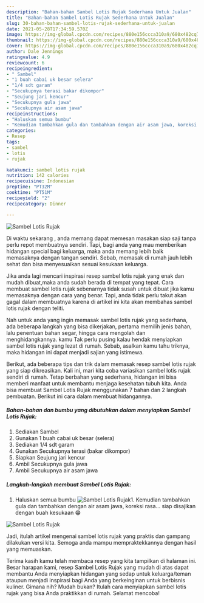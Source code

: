 ```yaml
---
description: "Bahan-bahan Sambel Lotis Rujak Sederhana Untuk Jualan"
title: "Bahan-bahan Sambel Lotis Rujak Sederhana Untuk Jualan"
slug: 30-bahan-bahan-sambel-lotis-rujak-sederhana-untuk-jualan
date: 2021-05-28T17:34:59.570Z
image: https://img-global.cpcdn.com/recipes/880e156ccca310a9/680x482cq70/sambel-lotis-rujak-foto-resep-utama.jpg
thumbnail: https://img-global.cpcdn.com/recipes/880e156ccca310a9/680x482cq70/sambel-lotis-rujak-foto-resep-utama.jpg
cover: https://img-global.cpcdn.com/recipes/880e156ccca310a9/680x482cq70/sambel-lotis-rujak-foto-resep-utama.jpg
author: Dale Jennings
ratingvalue: 4.9
reviewcount: 6
recipeingredient:
- " Sambel"
- "1 buah cabai uk besar selera"
- "1/4 sdt garam"
- "Secukupnya terasi bakar dikompor"
- "Seujung jari kencur"
- "Secukupnya gula jawa"
- "Secukupnya air asam jawa"
recipeinstructions:
- "Haluskan semua bumbu"
- "Kemudian tambahkan gula dan tambahkan dengan air asam jawa, koreksi rasa... siap disajikan dengan buah kesukaan 😁"
categories:
- Resep
tags:
- sambel
- lotis
- rujak

katakunci: sambel lotis rujak 
nutrition: 142 calories
recipecuisine: Indonesian
preptime: "PT32M"
cooktime: "PT51M"
recipeyield: "2"
recipecategory: Dinner

---
```



![Sambel Lotis Rujak](https://img-global.cpcdn.com/recipes/880e156ccca310a9/680x482cq70/sambel-lotis-rujak-foto-resep-utama.jpg)

Di waktu  sekarang , anda memang dapat memesan masakan siap saji tanpa perlu repot membuatnya sendiri. Tapi, bagi anda yang mau memberikan hidangan special bagi keluarga, maka anda memang lebih baik memasaknya dengan tangan sendiri. Sebab, memasak di rumah jauh lebih sehat dan bisa menyesuaikan sesuai kesukaan keluarga.

Jika anda lagi mencari inspirasi resep sambel lotis rujak yang enak dan mudah dibuat,maka anda sudah berada di tempat yang tepat. Cara membuat sambel lotis rujak  sebenarnya tidak susah untuk dibuat jika kamu memasaknya dengan cara yang benar. Tapi, anda tidak perlu takut akan gagal dalam membuatnya 
karena di artikel ini kita akan membahas sambel lotis rujak dengan teliti.  



Nah untuk anda yang ingin memasak sambel lotis rujak yang sederhana, ada beberapa langkah yang bisa dikerjakan, pertama memilih jenis bahan, lalu penentuan bahan segar, hingga cara mengolah dan menghidangkannya. kamu Tak perlu pusing kalau hendak menyiapkan sambel lotis rujak yang lezat di rumah. Sebab, asalkan kamu  tahu triknya, maka hidangan ini dapat menjadi sajian yang istimewa.

Berikut, ada beberapa tips dan trik dalam memasak resep sambel lotis rujak yang siap dikreasikan. Kali ini, mari kita coba variasikan sambel lotis rujak sendiri di rumah. Tetap berbahan yang sederhana, hidangan ini bisa memberi manfaat untuk membantu menjaga kesehatan tubuh kita. Anda bisa membuat Sambel Lotis Rujak menggunakan 7 bahan dan 2 langkah pembuatan. Berikut ini cara dalam membuat hidangannya.

<!--inarticleads1-->

##### Bahan-bahan dan bumbu yang dibutuhkan dalam menyiapkan Sambel Lotis Rujak:

1. Sediakan  Sambel
1. Gunakan 1 buah cabai uk besar (selera)
1. Sediakan 1/4 sdt garam
1. Gunakan Secukupnya terasi (bakar dikompor)
1. Siapkan Seujung jari kencur
1. Ambil Secukupnya gula jawa
1. Ambil Secukupnya air asam jawa




<!--inarticleads2-->

##### Langkah-langkah membuat Sambel Lotis Rujak:

1. Haluskan semua bumbu
<img src="https://img-global.cpcdn.com/steps/13ffdf837f0fad6d/160x128cq70/sambel-lotis-rujak-langkah-memasak-1-foto.jpg" alt="Sambel Lotis Rujak">1. Kemudian tambahkan gula dan tambahkan dengan air asam jawa, koreksi rasa... siap disajikan dengan buah kesukaan 😁
<img src="https://img-global.cpcdn.com/steps/2d3f79d6d1df0be6/160x128cq70/sambel-lotis-rujak-langkah-memasak-2-foto.jpg" alt="Sambel Lotis Rujak">



Jadi, itulah artikel mengenai  sambel lotis rujak  yang praktis dan gampang dilakukan versi kita. Semoga anda mampu mempraktekkannya dengan hasil yang memuaskan. 

Terima kasih kamu telah membaca resep yang kita tampilkan di halaman ini. Besar harapan kami, resep  Sambel Lotis Rujak yang mudah di atas dapat membantu Anda menyiapkan hidangan yang sedap untuk keluarga/teman ataupun menjadi inspirasi bagi Anda yang berkeinginan untuk berbisnis kuliner. Gimana nih? Mudah bukan? Itulah cara menyiapkan sambel lotis rujak yang bisa Anda praktikkan di rumah. Selamat mencoba!

